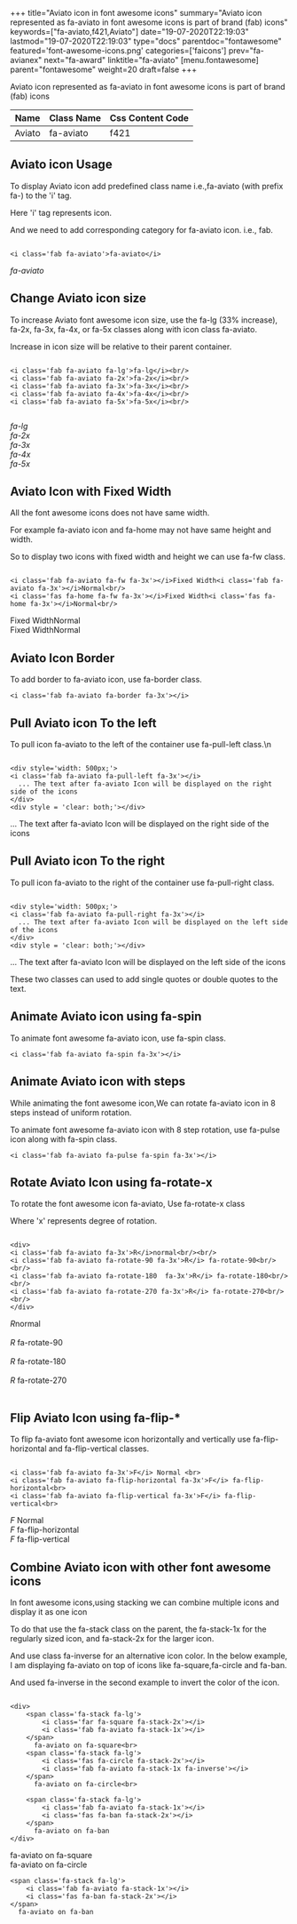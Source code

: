 +++
title="Aviato icon in font awesome icons"
summary="Aviato icon represented as fa-aviato in font awesome icons is part of brand (fab) icons"
keywords=["fa-aviato,f421,Aviato"]
date="19-07-2020T22:19:03"
lastmod="19-07-2020T22:19:03"
type="docs"
parentdoc="fontawesome"
featured='font-awesome-icons.png'
categories=['faicons']
prev="fa-avianex"
next="fa-award"
linktitle="fa-aviato"
[menu.fontawesome]
parent="fontawesome"
weight=20
draft=false
+++


Aviato icon represented as fa-aviato in font awesome icons is part of brand (fab) icons

<div class='table-responsive'><table class='table'><thead><tr><th>Name</th><th>Class Name</th><th>Css Content Code</th></tr></thead><tbody><tr><td>Aviato</td><td>fa-aviato</td><td>f421</td></tr></tbody></table></div>



## Aviato icon Usage

To display Aviato icon add predefined class name i.e.,fa-aviato (with prefix fa-) to the 'i' tag.

Here 'i' tag represents icon.

And we need to add corresponding category for fa-aviato icon. i.e., fab.


```

<i class='fab fa-aviato'>fa-aviato</i>
```

<i class='fab fa-aviato'>fa-aviato</i>




## Change Aviato icon size
To increase Aviato font awesome icon size, use the fa-lg (33% increase), fa-2x, fa-3x, fa-4x, or fa-5x classes along with icon class fa-aviato.

Increase in icon size will be relative to their parent container. 

```

<i class='fab fa-aviato fa-lg'>fa-lg</i><br/>
<i class='fab fa-aviato fa-2x'>fa-2x</i><br/>
<i class='fab fa-aviato fa-3x'>fa-3x</i><br/>
<i class='fab fa-aviato fa-4x'>fa-4x</i><br/>
<i class='fab fa-aviato fa-5x'>fa-5x</i><br/>
            
```

<i class='fab fa-aviato fa-lg'>fa-lg</i><br/>
<i class='fab fa-aviato fa-2x'>fa-2x</i><br/>
<i class='fab fa-aviato fa-3x'>fa-3x</i><br/>
<i class='fab fa-aviato fa-4x'>fa-4x</i><br/>
<i class='fab fa-aviato fa-5x'>fa-5x</i><br/>
            



## Aviato Icon with Fixed Width 

All the font awesome icons does not have same width.

For example fa-aviato icon and fa-home may not have same height and width.

So to display two icons with fixed width and height we can use fa-fw class.


```

<i class='fab fa-aviato fa-fw fa-3x'></i>Fixed Width<i class='fab fa-aviato fa-3x'></i>Normal<br/>
<i class='fas fa-home fa-fw fa-3x'></i>Fixed Width<i class='fas fa-home fa-3x'></i>Normal<br/>
```

<i class='fab fa-aviato fa-fw fa-3x'></i>Fixed Width<i class='fab fa-aviato fa-3x'></i>Normal<br/>
<i class='fas fa-home fa-fw fa-3x'></i>Fixed Width<i class='fas fa-home fa-3x'></i>Normal<br/>



## Aviato Icon Border 

To add border to fa-aviato icon, use fa-border class.


```
<i class='fab fa-aviato fa-border fa-3x'></i>

```
<i class='fab fa-aviato fa-border fa-3x'></i>





## Pull Aviato icon To the left

To pull icon fa-aviato to the left of the container use fa-pull-left class.\n

```

<div style='width: 500px;'>
<i class='fab fa-aviato fa-pull-left fa-3x'></i>
  ... The text after fa-aviato Icon will be displayed on the right side of the icons
</div>
<div style = 'clear: both;'></div>
```

<div style='width: 500px;'>
<i class='fab fa-aviato fa-pull-left fa-3x'></i>
  ... The text after fa-aviato Icon will be displayed on the right side of the icons
</div>
<div style = 'clear: both;'></div>




## Pull Aviato icon To the right
To pull icon fa-aviato to the right of the container use fa-pull-right class.

```

<div style='width: 500px;'>
<i class='fab fa-aviato fa-pull-right fa-3x'></i>
  ... The text after fa-aviato Icon will be displayed on the left side of the icons
</div>
<div style = 'clear: both;'></div>
```

<div style='width: 500px;'>
<i class='fab fa-aviato fa-pull-right fa-3x'></i>
  ... The text after fa-aviato Icon will be displayed on the left side of the icons
</div>
<div style = 'clear: both;'></div>

These two classes can used to add single quotes or double quotes to the text.


## Animate Aviato icon using fa-spin
To animate font awesome fa-aviato icon, use fa-spin class.

```
<i class='fab fa-aviato fa-spin fa-3x'></i>
```
<i class='fab fa-aviato fa-spin fa-3x'></i>




## Animate Aviato icon with steps
While animating the font awesome icon,We can rotate fa-aviato icon in 8 steps instead of uniform rotation.

To animate font awesome fa-aviato icon with 8 step rotation, use fa-pulse icon along with fa-spin class.


```
<i class='fab fa-aviato fa-pulse fa-spin fa-3x'></i>

```
<i class='fab fa-aviato fa-pulse fa-spin fa-3x'></i>





## Rotate Aviato Icon using fa-rotate-x
To rotate the font awesome icon fa-aviato, Use fa-rotate-x class

Where 'x' represents degree of rotation.


```

<div>
<i class='fab fa-aviato fa-3x'>R</i>normal<br/><br/>
<i class='fab fa-aviato fa-rotate-90 fa-3x'>R</i> fa-rotate-90<br/><br/> 
<i class='fab fa-aviato fa-rotate-180  fa-3x'>R</i> fa-rotate-180<br/><br/> 
<i class='fab fa-aviato fa-rotate-270 fa-3x'>R</i> fa-rotate-270<br/><br/>
</div>
```

<div>
<i class='fab fa-aviato fa-3x'>R</i>normal<br/><br/>
<i class='fab fa-aviato fa-rotate-90 fa-3x'>R</i> fa-rotate-90<br/><br/> 
<i class='fab fa-aviato fa-rotate-180  fa-3x'>R</i> fa-rotate-180<br/><br/> 
<i class='fab fa-aviato fa-rotate-270 fa-3x'>R</i> fa-rotate-270<br/><br/>
</div>




## Flip Aviato Icon using fa-flip-*
To flip fa-aviato font awesome icon horizontally and vertically use fa-flip-horizontal and fa-flip-vertical classes. 

```

<i class='fab fa-aviato fa-3x'>F</i> Normal <br>
<i class='fab fa-aviato fa-flip-horizontal fa-3x'>F</i> fa-flip-horizontal<br>
<i class='fab fa-aviato fa-flip-vertical fa-3x'>F</i> fa-flip-vertical<br>
```

<i class='fab fa-aviato fa-3x'>F</i> Normal <br>
<i class='fab fa-aviato fa-flip-horizontal fa-3x'>F</i> fa-flip-horizontal<br>
<i class='fab fa-aviato fa-flip-vertical fa-3x'>F</i> fa-flip-vertical<br>




## Combine Aviato icon with other font awesome icons
In font awesome icons,using stacking we can combine multiple icons and display it as one icon 

To do that use the fa-stack class on the parent, the fa-stack-1x for the regularly sized icon, and fa-stack-2x for the larger icon.

And use class fa-inverse for an alternative icon color. 
In the below example, I am displaying fa-aviato on top of icons like fa-square,fa-circle and fa-ban.

And used fa-inverse in the second example to invert the color of the icon.

```

<div>
    <span class='fa-stack fa-lg'>
        <i class='far fa-square fa-stack-2x'></i>
        <i class='fab fa-aviato fa-stack-1x'></i>
    </span>
      fa-aviato on fa-square<br>
    <span class='fa-stack fa-lg'>
        <i class='fas fa-circle fa-stack-2x'></i>
        <i class='fab fa-aviato fa-stack-1x fa-inverse'></i>
    </span>
      fa-aviato on fa-circle<br>

    <span class='fa-stack fa-lg'>
        <i class='fab fa-aviato fa-stack-1x'></i>
        <i class='fas fa-ban fa-stack-2x'></i>
    </span>
      fa-aviato on fa-ban
</div>
```

<div>
    <span class='fa-stack fa-lg'>
        <i class='far fa-square fa-stack-2x'></i>
        <i class='fab fa-aviato fa-stack-1x'></i>
    </span>
      fa-aviato on fa-square<br>
    <span class='fa-stack fa-lg'>
        <i class='fas fa-circle fa-stack-2x'></i>
        <i class='fab fa-aviato fa-stack-1x fa-inverse'></i>
    </span>
      fa-aviato on fa-circle<br>

    <span class='fa-stack fa-lg'>
        <i class='fab fa-aviato fa-stack-1x'></i>
        <i class='fas fa-ban fa-stack-2x'></i>
    </span>
      fa-aviato on fa-ban
</div>






